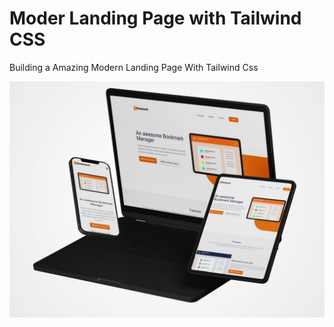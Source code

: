 # Moder Landing Page with Tailwind CSS
 Building a Amazing Modern Landing Page With Tailwind Css

<img src="./public/assets/img/readme/Mockup-BG.jpg">

